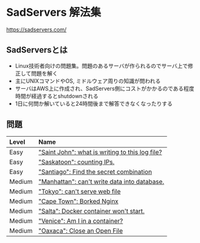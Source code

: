 # SadServers 解法集

https://sadservers.com/

## SadServersとは

- Linux技術者向けの問題集。問題のあるサーバが作られるのでサーバ上で修正して問題を解く
- 主にUNIXコマンドやOS, ミドルウェア周りの知識が問われる
- サーバはAWS上に作成され、SadServers側にコストがかかるのである程度時間が経過するとshutdownされる
- 1日に何問か解いていると24時間後まで解答できなくなったりする

## 問題

|Level|Name|
|:-|:-|
|Easy|["Saint John": what is writing to this log file?](./problems/easy/saint-john.md)|
|Easy|["Saskatoon": counting IPs.](./problems/easy/saskatoon.md)|
|Easy|["Santiago": Find the secret combination](./problems/easy/santiago.md)|
|Medium|["Manhattan": can't write data into database.](./problems/medium/manhattan.md)|
|Medium|["Tokyo": can't serve web file](./problems/medium/tokyo.md)|
|Medium|["Cape Town": Borked Nginx](./problems/medium/cape-town.md)|
|Medium|["Salta": Docker container won't start.](./problems/medium/salta.md)|
|Medium|["Venice": Am I in a container?](./problems/medium/venice.md)|
|Medium|["Oaxaca": Close an Open File](./problems/medium/oaxaca.md)|
